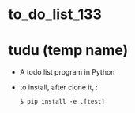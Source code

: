 # to_do_list_133

# tudu (temp name)

* A todo list program in Python

* to install, after clone it, :

  ```
  $ pip install -e .[test]
  ```

  

